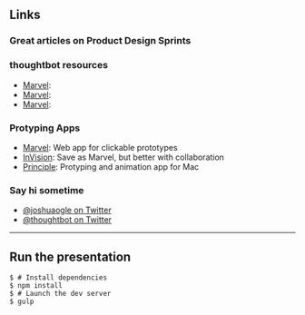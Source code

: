 ## Links

### Great articles on Product Design Sprints


### thoughtbot resources
- [Marvel](https://github.com/thoughtbot/design-sprint):
- [Marvel](http://github.com/joshuaogle/presentation-design-sprints):
- [Marvel](http://github.com/joshuaogle/presentation-design-sprints):

### Protyping Apps

- [Marvel](http://marvelapp.com): Web app for clickable prototypes
- [InVision](http://invisionapp.com): Save as Marvel, but better with collaboration
- [Principle](http://principleformac.com): Protyping and animation app for Mac

### Say hi sometime

- [@joshuaogle on Twitter](http://twitter.com/joshuaogle)
- [@thoughtbot on Twitter](http://twitter.com/thoughtbot)

---

## Run the presentation

```console
$ # Install dependencies
$ npm install
$ # Launch the dev server
$ gulp
```
